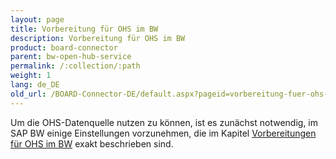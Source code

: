 ```yaml
---
layout: page
title: Vorbereitung für OHS im BW
description: Vorbereitung für OHS im BW
product: board-connector
parent: bw-open-hub-service
permalink: /:collection/:path
weight: 1
lang: de_DE
old_url: /BOARD-Connector-DE/default.aspx?pageid=vorbereitung-fuer-ohs-im-bw
---
```


Um die OHS-Datenquelle nutzen zu können, ist es zunächst notwendig, im SAP BW einige Einstellungen vorzunehmen, die im Kapitel [Vorbereitungen für OHS im BW](../sap-customizing/vorbereitung-fuer-ohs-im-bw) exakt beschrieben sind.  